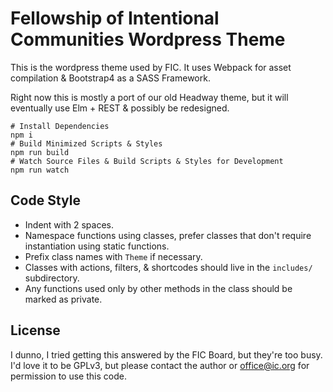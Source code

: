 # Fellowship of Intentional Communities Wordpress Theme

This is the wordpress theme used by FIC. It uses Webpack for asset compilation
& Bootstrap4 as a SASS Framework.

Right now this is mostly a port of our old Headway theme, but it will
eventually use Elm + REST & possibly be redesigned.

```
# Install Dependencies
npm i
# Build Minimized Scripts & Styles
npm run build
# Watch Source Files & Build Scripts & Styles for Development
npm run watch
```


## Code Style

* Indent with 2 spaces.
* Namespace functions using classes, prefer classes that don't require
  instantiation using static functions.
* Prefix class names with `Theme` if necessary.
* Classes with actions, filters, & shortcodes should live in the `includes/`
  subdirectory.
* Any functions used only by other methods in the class should be marked as
  private.


## License

I dunno, I tried getting this answered by the FIC Board, but they're too busy.
I'd love it to be GPLv3, but please contact the author or office@ic.org for
permission to use this code.
